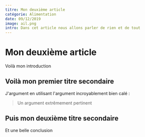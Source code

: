 ```yaml
---
titre: Mon deuxième article
catégorie: Alimentation
date: 09/12/2019
image: ail.png
intro: Dans cet article nous allons parler de rien et de tout
---
```



# Mon deuxième article

Voilà mon introduction

## Voilà mon premier titre secondaire

J'argument en utilisant l'argument incroyablement bien calé : 

> Un argument extrêmement pertinent

## Puis mon deuxième titre secondaire

Et une belle conclusion